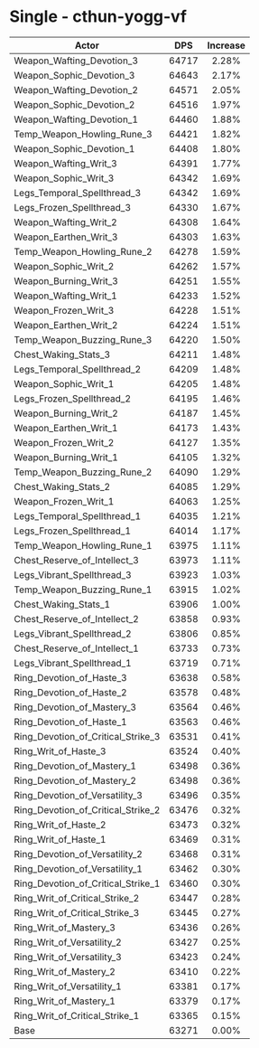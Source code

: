 # Single - cthun-yogg-vf
| Actor | DPS | Increase |
|---|:---:|:---:|
|Weapon_Wafting_Devotion_3|64717|2.28%|
|Weapon_Sophic_Devotion_3|64643|2.17%|
|Weapon_Wafting_Devotion_2|64571|2.05%|
|Weapon_Sophic_Devotion_2|64516|1.97%|
|Weapon_Wafting_Devotion_1|64460|1.88%|
|Temp_Weapon_Howling_Rune_3|64421|1.82%|
|Weapon_Sophic_Devotion_1|64408|1.80%|
|Weapon_Wafting_Writ_3|64391|1.77%|
|Weapon_Sophic_Writ_3|64342|1.69%|
|Legs_Temporal_Spellthread_3|64342|1.69%|
|Legs_Frozen_Spellthread_3|64330|1.67%|
|Weapon_Wafting_Writ_2|64308|1.64%|
|Weapon_Earthen_Writ_3|64303|1.63%|
|Temp_Weapon_Howling_Rune_2|64278|1.59%|
|Weapon_Sophic_Writ_2|64262|1.57%|
|Weapon_Burning_Writ_3|64251|1.55%|
|Weapon_Wafting_Writ_1|64233|1.52%|
|Weapon_Frozen_Writ_3|64228|1.51%|
|Weapon_Earthen_Writ_2|64224|1.51%|
|Temp_Weapon_Buzzing_Rune_3|64220|1.50%|
|Chest_Waking_Stats_3|64211|1.48%|
|Legs_Temporal_Spellthread_2|64209|1.48%|
|Weapon_Sophic_Writ_1|64205|1.48%|
|Legs_Frozen_Spellthread_2|64195|1.46%|
|Weapon_Burning_Writ_2|64187|1.45%|
|Weapon_Earthen_Writ_1|64173|1.43%|
|Weapon_Frozen_Writ_2|64127|1.35%|
|Weapon_Burning_Writ_1|64105|1.32%|
|Temp_Weapon_Buzzing_Rune_2|64090|1.29%|
|Chest_Waking_Stats_2|64085|1.29%|
|Weapon_Frozen_Writ_1|64063|1.25%|
|Legs_Temporal_Spellthread_1|64035|1.21%|
|Legs_Frozen_Spellthread_1|64014|1.17%|
|Temp_Weapon_Howling_Rune_1|63975|1.11%|
|Chest_Reserve_of_Intellect_3|63973|1.11%|
|Legs_Vibrant_Spellthread_3|63923|1.03%|
|Temp_Weapon_Buzzing_Rune_1|63915|1.02%|
|Chest_Waking_Stats_1|63906|1.00%|
|Chest_Reserve_of_Intellect_2|63858|0.93%|
|Legs_Vibrant_Spellthread_2|63806|0.85%|
|Chest_Reserve_of_Intellect_1|63733|0.73%|
|Legs_Vibrant_Spellthread_1|63719|0.71%|
|Ring_Devotion_of_Haste_3|63638|0.58%|
|Ring_Devotion_of_Haste_2|63578|0.48%|
|Ring_Devotion_of_Mastery_3|63564|0.46%|
|Ring_Devotion_of_Haste_1|63563|0.46%|
|Ring_Devotion_of_Critical_Strike_3|63531|0.41%|
|Ring_Writ_of_Haste_3|63524|0.40%|
|Ring_Devotion_of_Mastery_1|63498|0.36%|
|Ring_Devotion_of_Mastery_2|63498|0.36%|
|Ring_Devotion_of_Versatility_3|63496|0.35%|
|Ring_Devotion_of_Critical_Strike_2|63476|0.32%|
|Ring_Writ_of_Haste_2|63473|0.32%|
|Ring_Writ_of_Haste_1|63469|0.31%|
|Ring_Devotion_of_Versatility_2|63468|0.31%|
|Ring_Devotion_of_Versatility_1|63462|0.30%|
|Ring_Devotion_of_Critical_Strike_1|63460|0.30%|
|Ring_Writ_of_Critical_Strike_2|63447|0.28%|
|Ring_Writ_of_Critical_Strike_3|63445|0.27%|
|Ring_Writ_of_Mastery_3|63436|0.26%|
|Ring_Writ_of_Versatility_2|63427|0.25%|
|Ring_Writ_of_Versatility_3|63423|0.24%|
|Ring_Writ_of_Mastery_2|63410|0.22%|
|Ring_Writ_of_Versatility_1|63381|0.17%|
|Ring_Writ_of_Mastery_1|63379|0.17%|
|Ring_Writ_of_Critical_Strike_1|63365|0.15%|
|Base|63271|0.00%|
